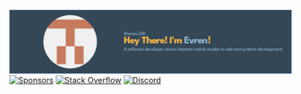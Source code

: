 ![Profile Banner](./banner.png)
[![Sponsors](https://img.shields.io/github/sponsors/senev3141?color=pink&label=Sponsors&logo=Github&logoColor=white&style=flat-square)](https://github.com/sponsors/senev3141)
[![Stack Overflow](https://img.shields.io/stackexchange/stackoverflow/r/21221703?order=desc&sort=reputation&site=stackoverflow?color=orange&label=Stack%20Overflow&logo=StackOverflow&logoColor=white&style=flat-square)](https://stackoverflow.com/users/21221703/senev314?tab=profile)
[![Discord](https://img.shields.io/discord/1110975004511850597?color=blue&label=Discord&logo=Discord&logoColor=white&style=flat-square)](https://discord.gg/HF8WUKP8Gk)
